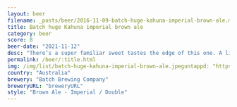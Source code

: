 ```yaml
---
layout: beer
filename: _posts/beer/2016-11-09-batch-huge-kahuna-imperial-brown-ale.md
title: Batch huge Kahuna imperial brown ale
category: beer
score: 8
beer-date: "2021-11-12"
desc: "There’s a super familiar sweet tastes the edge of this one. A little bit of caramel, with a slightly burnt addition"
permalink: /beer/:title.html
img: /img/list/batch-huge-kahuna-imperial-brown-ale.jpeguntappd: "https://untappd.com/b/batch-brewing-company-the-huge-kahuna/2084936"
country: "Australia"
brewery: "Batch Brewing Company"
breweryURL: "breweryURL"
style: "Brown Ale - Imperial / Double"
---
```

